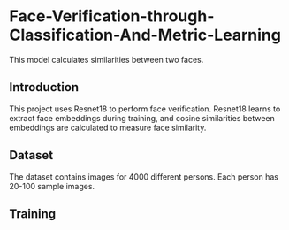 # Face-Verification-through-Classification-And-Metric-Learning
This model calculates similarities between two faces.
## Introduction
This project uses Resnet18 to perform face verification. Resnet18 learns to extract face embeddings during training, and cosine similarities between embeddings are calculated to measure face similarity.
## Dataset
The dataset contains images for 4000 different persons. Each person has 20-100 sample images.
## Training


